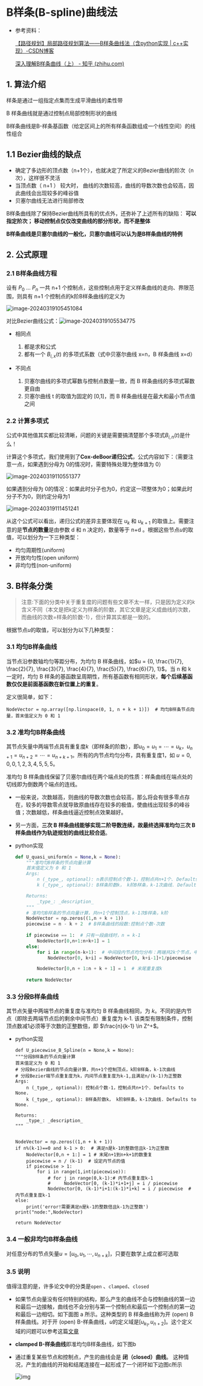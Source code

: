 # B样条(B-spline)曲线法

- 参考资料：

  [【路径规划】局部路径规划算法——B样条曲线法（含python实现 | c++实现）-CSDN博客](https://blog.csdn.net/weixin_42301220/article/details/125173884)

  [深入理解B样条曲线（上） - 知乎 (zhihu.com)](https://zhuanlan.zhihu.com/p/144042470)



## 1. 算法介绍

样条是通过一组指定点集而生成平滑曲线的柔性带

B 样条曲线就是通过控制点局部控制形状的曲线

B样条曲线是B-样条基函数（给定区间上的所有样条函数组成一个线性空间）的线性组合



## 1.1 Bezier曲线的缺点

- 确定了多边形的顶点数（n+1个），也就决定了所定义的Bezier曲线的阶次（n次），这样很不灵活
- 当顶点数（ n+1 ） 较大时， 曲线的次数较高，曲线的导数次数也会较高，因此曲线会出现较多的峰谷值
- 贝塞尔曲线无法进行局部修改

B样条曲线除了保持Bezier曲线所具有的优点外，还弥补了上述所有的缺陷： **可以指定阶次； 移动控制点仅仅改变曲线的部分形状，而不是整体**

**B样条曲线是贝塞尔曲线的一般化，贝塞尔曲线可以认为是B样条曲线的特例**



## 2. 公式原理

### 2.1 B样条曲线方程

设有 $P_0$ … $P_n$ 一共 n+1 个控制点，这些控制点用于定义样条曲线的走向、界限范围，则具有 n+1 个控制点的k阶B样条曲线的定义为

![image-20240319105451084](../../imgs/image-20240319105451084.png)

对比Bezier曲线公式：![image-20240319105534775](../../imgs/image-20240319105534775.png)

- 相同点
  1. 都是求和公式
  2. 都有一个 $B_{i,x}(t)$ 的多项式系数（式中贝塞尔曲线 x=n，B 样条曲线 x=d）

- 不同点
  1. 贝塞尔曲线的多项式幂数与控制点数量一致，而 B 样条曲线的多项式幂数更自由
  2. 贝塞尔曲线 t 的取值为固定的 [0,1]，而 B 样条曲线是在最大和最小节点值之间



### 2.2 计算多项式

公式中其他值其实都比较清晰，问题的关键是需要搞清楚那个多项式$B_{i,n}(t)$是什么！

计算这个多项式，我们使用到了**Cox-deBoor递归公式**，公式内容如下：（需要注意一点，如果遇到分母为 0的情况时，需要特殊处理为整体值为 0）

![image-20240319110551377](../../imgs/image-20240319110551377.png)

如果遇到分母为 0的情况：如果此时分子也为0，约定这一项整体为0；如果此时分子不为0，则约定分母为1 

![image-20240319111451241](../../imgs/image-20240319111451241.png)

从这个公式可以看出，递归公式的差异主要体现在 $u_{k}$ 和 $u_{k+1}$ 的取值上。需要注意的是**节点的数量**是由参数 d 和 n 决定的，数量等于 n+d 。根据这些节点$u$​的取值，可以划分为一下三种类型：

- 均匀周期性(uniform)
- 开放均匀性(open uniform)
- 非均匀性(non-uniform)



## 3. B样条分类

> 注意:下面的分类中关于重复度的问题有些文章不太一样，只是因为定义的$k$含义不同（本文是把$k$定义为样条的阶数，其它文章是定义成曲线的次数，而曲线的次数=样条的阶数-1），但计算其实都是一致的。

根据节点$u$​的取值，可以划分为以下几种类型：



### 3.1 均匀B样条曲线

当节点沿参数轴均匀等距分布，为均匀 B 样条曲线，如$u = {0, \frac{1}{7}, \frac{2}{7}, \frac{3}{7}, \frac{4}{7}, \frac{5}{7}, \frac{6}{7}, 1}$。当 n 和 k 一定时，均匀 B 样条的基函数呈周期性，所有基函数有相同形状，**每个后续基函数仅仅是前面基函数在新位置上的重复**。

定义很简单，如下：

```
NodeVector = np.array([np.linspace(0, 1, n + k + 1)])  # 均匀B样条节点向量，首末值定义为 0 和 1
```



### 3.2 准均匀B样条曲线

其节点矢量中两端节点具有重复度$k$（即样条的阶数），即$u_0=u_1=\cdots=u_k$，$u_{n+1}=u_{n+2}=\cdots=u_{n+k+1}$。所有的内节点均匀分布，具有重复度1，如 $u={0,0,0,1,2,3,4,5,5,5}$​。

准均匀 B 样条曲线保留了贝塞尔曲线在两个端点处的性质：样条曲线在端点处的切线即为倒数两个端点的连线。

- 一般来说，次数越高，则曲线的导数次数也会较高，那么将会有很多零点存在，较多的导数零点就导致原曲线存在较多的极值，使曲线出现较多的峰谷值；次数越低，样条曲线逼近控制点效果越好。
- 另一方面，**三次 B 样条曲线能够实现二阶导数连续，故最终选择准均匀三次 B 样条曲线作为轨迹规划的曲线比较合适**。

- python实现

  ```python
  def U_quasi_uniform(n = None,k = None): 
      """准均匀B样条的节点向量计算
      首末值定义为 0 和 1
      Args:
          n (_type_, optional): n表示控制点个数-1，控制点共n+1个. Defaults to None.
          k (_type_, optional): B样条阶数k， k阶B样条，k-1次曲线. Defaults to None.
  
      Returns:
          _type_: _description_
      """
      # 准均匀B样条的节点向量计算，共n+1个控制顶点，k-1次B样条，k阶
      NodeVector = np.zeros((1,n + k + 1))
      piecewise = n - k + 2  # B样条曲线的段数:控制点个数-次数
      
      if piecewise == 1:  # 只有一段曲线时，n = k-1
          NodeVector[0,n+1:n+k+1] = 1
      else:
          for i in range(n-k+1):  # 中间段内节点均匀分布：两端共2k个节点，中间还剩(n+k+1-2k=n-k+1）个节点
              NodeVector[0, k+i] = NodeVector[0, k+i-1]+1/piecewise
  
          NodeVector[0,n + 1:n + k + 1] = 1  # 末尾重复度k
      
      return NodeVector
  ```



### 3.3 分段B样条曲线

其节点矢量中两端节点的重复度与准均匀 B 样条曲线相同，为 $k$。不同的是内节点（即除去两端节点后的剩余中间节点）重复度为 k-1. 该类型有限制条件，控制顶点数减1必须等于次数的正整数倍，即 $\frac{n}{k-1} \in Z^+$。

- python实现

  ```
  def U_piecewise_B_Spline(n = None,k = None): 
  """分段B样条的节点向量计算
  首末值定义为 0 和 1
  # 分段Bezier曲线的节点向量计算，共n+1个控制顶点，k阶B样条，k-1次曲线
  # 分段Bezier端节点重复度为k，内间节点重复度为k-1,且满足n/(k-1)为正整数
  Args:
      n (_type_, optional): 控制点个数-1，控制点共n+1个. Defaults to None.
      k (_type_, optional): B样条阶数k， k阶B样条，k-1次曲线. Defaults to None.
  
  Returns:
      _type_: _description_
  """
  
  
  NodeVector = np.zeros((1,n + k + 1)) 
  if n%(k-1)==0 and k-1 > 0:  # 满足n是k-1的整数倍且k-1为正整数
      NodeVector[0,n + 1:] = 1 # 末尾n+1到n+k+1的数重复
      piecewise = n / (k-1)  # 设定内节点的值
      if piecewise > 1:
          for i in range(1,int(piecewise)):
              # for j in range(0,k-1):# 内节点重复度k-1
              #     NodeVector[0, (k-1)*i+1+j] = i / piecewise  
              NodeVector[0, (k-1)*i+1:(k-1)*i+k] = i / piecewise  # 内节点重复度k-1
  else:
      print('error!需要满足n是k-1的整数倍且k-1为正整数')
  print("node:",NodeVector)
  
  return NodeVector
  ```



### 3.4 一般非均匀B样条曲线

对任意分布的节点矢量$u=[u_0,u_1,\cdots,u_{n+k}]$，只要在数学上成立都可选取



### 3.5 说明

值得注意的是，许多论文中的分类是`open` 、`clamped`、`closed`

- 如果节点向量没有任何特别的结构，那么产生的曲线不会与控制曲线的第一边和最后一边接触，曲线也不会分别与第一个控制点和最后一个控制点的第一边和最后一边相切。如下面图 a 所示。这种类型的 B 样条曲线称为开 (open) B 样条曲线。对于开 (open) B-样条曲线，$u$的定义域是$[u_{k_1},u_{n+2}]$。这个定义域的问题可以参考这篇[文章](https://blog.csdn.net/tuqu/article/details/5377019)

- **clamped B-样条曲线**即准均匀B样条曲线，如下图b

- 通过重复某些节点和控制点，产生的曲线会是 **闭（closed）曲线**。 这种情况，产生的曲线的开始和结尾连接在一起形成了一个闭环如下边图c所示

  ![img](../../imgs/4cbbe971647f4a28a0a9e0f4c853a7e1.png)

